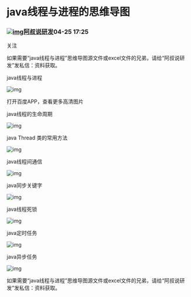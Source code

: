 # java线程与进程的思维导图

### [![img](https://pic.rmb.bdstatic.com/d272711c2ed674c753e6bd1433f3abec.jpeg)](https://baijiahao.baidu.com/u?app_id=1564990478859055)[阿叔说研发](https://baijiahao.baidu.com/u?app_id=1564990478859055)04-25 17:25

关注

如果需要“java线程与进程”思维导图源文件或excel文件的兄弟，请给“阿叔说研发”发私信：资料获取。

java线程与进程

![img](https://f12.baidu.com/it/u=3929784878,1583384574&fm=173&app=49&f=JPEG?w=640&h=226&s=EEF2EA5E9F60640B424D80440300F0F3&access=215967316)

打开百度APP，查看更多高清图片

java线程的生命周期

![img](https://f12.baidu.com/it/u=2805990938,1704795401&fm=173&app=49&f=JPEG?w=640&h=325&s=E7FAE07E1BCA444B5069E44A0300F073&access=215967316)

java Thread 类的常用方法

![img](https://f11.baidu.com/it/u=2675356660,2034290524&fm=173&app=49&f=JPEG?w=640&h=213&s=EFF2E05E85307C214259284803003072&access=215967316)

java线程间通信

![img](https://f10.baidu.com/it/u=293958255,1609547868&fm=173&app=49&f=JPEG?w=640&h=277&s=A7D2AB7E8738442358E0E54A0200F073&access=215967316)

java同步关键字

![img](https://f12.baidu.com/it/u=2502397244,4149549025&fm=173&app=49&f=JPEG?w=640&h=493&s=A7DBAF7E019FE5CC48F0A04F0300A072&access=215967316)

java线程死锁

![img](https://f12.baidu.com/it/u=3237214706,898400573&fm=173&app=49&f=JPEG?w=640&h=164&s=AFC2AB5EC53044231A69204E03008072&access=215967316)

java定时任务

![img](https://f10.baidu.com/it/u=2295305517,3334544347&fm=173&app=49&f=JPEG?w=640&h=147&s=EFC2AB56C5384C211ADD694C0300E072&access=215967316)

java异步任务

![img](https://f10.baidu.com/it/u=2055558021,850337203&fm=173&app=49&f=JPEG?w=640&h=256&s=AFCBAA5E9FC85D415A51494D0300D072&access=215967316)

如果需要“java线程与进程”思维导图源文件或excel文件的兄弟，请给“阿叔说研发”发私信：资料获取。